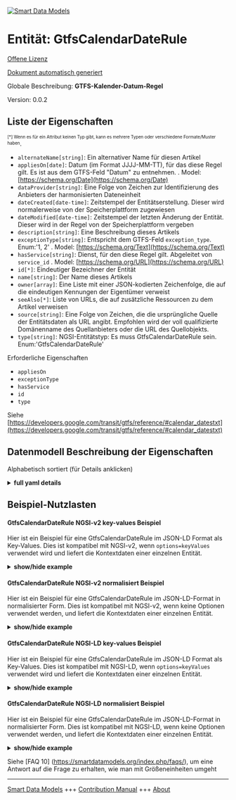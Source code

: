 <!-- 10-Header -->    
[![Smart Data Models](https://smartdatamodels.org/wp-content/uploads/2022/01/SmartDataModels_logo.png "Logo")](https://smartdatamodels.org)    
Entität: GtfsCalendarDateRule    
=============================<!-- /10-Header -->    
<!-- 15-License -->    
[Offene Lizenz](https://github.com/smart-data-models//dataModel.UrbanMobility/blob/master/GtfsCalendarDateRule/LICENSE.md)    
[Dokument automatisch generiert](https://docs.google.com/presentation/d/e/2PACX-1vTs-Ng5dIAwkg91oTTUdt8ua7woBXhPnwavZ0FxgR8BsAI_Ek3C5q97Nd94HS8KhP-r_quD4H0fgyt3/pub?start=false&loop=false&delayms=3000#slide=id.gb715ace035_0_60)    
<!-- /15-License -->    
<!-- 20-Description -->    
Globale Beschreibung: **GTFS-Kalender-Datum-Regel**    
Version: 0.0.2    
<!-- /20-Description -->    
<!-- 30-PropertiesList -->    
## Liste der Eigenschaften    
<sup><sub>[*] Wenn es für ein Attribut keinen Typ gibt, kann es mehrere Typen oder verschiedene Formate/Muster haben</sub></sup>.    
- `alternateName[string]`: Ein alternativer Name für diesen Artikel  - `appliesOn[date]`:  Datum (im Format JJJJ-MM-TT), für das diese Regel gilt. Es ist aus dem GTFS-Feld "Datum" zu entnehmen.  . Model: [https://schema.org/Date](https://schema.org/Date)- `dataProvider[string]`: Eine Folge von Zeichen zur Identifizierung des Anbieters der harmonisierten Dateneinheit  - `dateCreated[date-time]`: Zeitstempel der Entitätserstellung. Dieser wird normalerweise von der Speicherplattform zugewiesen  - `dateModified[date-time]`: Zeitstempel der letzten Änderung der Entität. Dieser wird in der Regel von der Speicherplattform vergeben  - `description[string]`: Eine Beschreibung dieses Artikels  - `exceptionType[string]`: Entspricht dem GTFS-Feld `exception_type`. Enum:'1, 2'  . Model: [https://schema.org/Text](https://schema.org/Text)- `hasService[string]`: Dienst, für den diese Regel gilt. Abgeleitet von `service_id`  . Model: [https://schema.org/URL](https://schema.org/URL)- `id[*]`: Eindeutiger Bezeichner der Entität  - `name[string]`: Der Name dieses Artikels  - `owner[array]`: Eine Liste mit einer JSON-kodierten Zeichenfolge, die auf die eindeutigen Kennungen der Eigentümer verweist  - `seeAlso[*]`: Liste von URLs, die auf zusätzliche Ressourcen zu dem Artikel verweisen  - `source[string]`: Eine Folge von Zeichen, die die ursprüngliche Quelle der Entitätsdaten als URL angibt. Empfohlen wird der voll qualifizierte Domänenname des Quellanbieters oder die URL des Quellobjekts.  - `type[string]`: NGSI-Entitätstyp: Es muss GtfsCalendarDateRule sein. Enum:'GtfsCalendarDateRule'  <!-- /30-PropertiesList -->    
<!-- 35-RequiredProperties -->    
Erforderliche Eigenschaften    
- `appliesOn`  - `exceptionType`  - `hasService`  - `id`  - `type`  <!-- /35-RequiredProperties -->    
<!-- 40-RequiredProperties -->    
Siehe [https://developers.google.com/transit/gtfs/reference/#calendar_datestxt](https://developers.google.com/transit/gtfs/reference/#calendar_datestxt)    
<!-- /40-RequiredProperties -->    
<!-- 50-DataModelHeader -->    
## Datenmodell Beschreibung der Eigenschaften    
Alphabetisch sortiert (für Details anklicken)    
<!-- /50-DataModelHeader -->    
<!-- 60-ModelYaml -->    
<details><summary><strong>full yaml details</strong></summary>      
```yaml    
GtfsCalendarDateRule:      
  description: GTFS Calendar Date Rule      
  properties:      
    alternateName:      
      description: An alternative name for this item      
      type: string      
      x-ngsi:      
        type: Property      
    appliesOn:      
      description: ' Date (in YYYY-MM-DD format) this rule applies to. It shall be obtained from the GTFS `date` field'      
      format: date      
      type: string      
      x-ngsi:      
        model: https://schema.org/Date      
        type: Property      
    dataProvider:      
      description: A sequence of characters identifying the provider of the harmonised data entity      
      type: string      
      x-ngsi:      
        type: Property      
    dateCreated:      
      description: Entity creation timestamp. This will usually be allocated by the storage platform      
      format: date-time      
      type: string      
      x-ngsi:      
        type: Property      
    dateModified:      
      description: Timestamp of the last modification of the entity. This will usually be allocated by the storage platform      
      format: date-time      
      type: string      
      x-ngsi:      
        type: Property      
    description:      
      description: A description of this item      
      type: string      
      x-ngsi:      
        type: Property      
    exceptionType:      
      description: 'Same as GTFS `exception_type` field. Enum:''1, 2'''      
      enum:      
        - 1      
        - 2      
      type: string      
      x-ngsi:      
        model: https://schema.org/Text      
        type: Property      
    hasService:      
      anyOf:      
        - description: Identifier format of any NGSI entity      
          maxLength: 256      
          minLength: 1      
          pattern: ^[\w\-\.\{\}\$\+\*\[\]`|~^@!,:\\]+$      
          type: string      
          x-ngsi:      
            type: Property      
        - description: Identifier format of any NGSI entity      
          format: uri      
          type: string      
          x-ngsi:      
            type: Property      
      description: Service to which this rule applies to. Derived from `service_id`      
      type: string      
      x-ngsi:      
        model: https://schema.org/URL      
        type: Relationship      
    id:      
      anyOf:      
        - description: Identifier format of any NGSI entity      
          maxLength: 256      
          minLength: 1      
          pattern: ^[\w\-\.\{\}\$\+\*\[\]`|~^@!,:\\]+$      
          type: string      
          x-ngsi:      
            type: Property      
        - description: Identifier format of any NGSI entity      
          format: uri      
          type: string      
          x-ngsi:      
            type: Property      
      description: Unique identifier of the entity      
      x-ngsi:      
        type: Property      
    name:      
      description: The name of this item      
      type: string      
      x-ngsi:      
        type: Property      
    owner:      
      description: A List containing a JSON encoded sequence of characters referencing the unique Ids of the owner(s)      
      items:      
        anyOf:      
          - description: Identifier format of any NGSI entity      
            maxLength: 256      
            minLength: 1      
            pattern: ^[\w\-\.\{\}\$\+\*\[\]`|~^@!,:\\]+$      
            type: string      
            x-ngsi:      
              type: Property      
          - description: Identifier format of any NGSI entity      
            format: uri      
            type: string      
            x-ngsi:      
              type: Property      
        description: Unique identifier of the entity      
        x-ngsi:      
          type: Property      
      type: array      
      x-ngsi:      
        type: Property      
    seeAlso:      
      description: list of uri pointing to additional resources about the item      
      oneOf:      
        - items:      
            format: uri      
            type: string      
          minItems: 1      
          type: array      
        - format: uri      
          type: string      
      x-ngsi:      
        type: Property      
    source:      
      description: 'A sequence of characters giving the original source of the entity data as a URL. Recommended to be the fully qualified domain name of the source provider, or the URL to the source object'      
      type: string      
      x-ngsi:      
        type: Property      
    type:      
      description: 'NGSI Entity Type: It has to be GtfsCalendarDateRule. Enum:''GtfsCalendarDateRule'''      
      enum:      
        - GtfsCalendarDateRule      
      type: string      
      x-ngsi:      
        type: Property      
  required:      
    - id      
    - type      
    - hasService      
    - appliesOn      
    - exceptionType      
  type: object      
  x-derived-from: ""      
  x-disclaimer: 'Redistribution and use in source and binary forms, with or without modification, are permitted  provided that the license conditions are met. Copyleft (c) 2022 Contributors to Smart Data Models Program'      
  x-license-url: https://github.com/smart-data-models/dataModel.UrbanMobility/blob/master/GtfsCalendarDateRule/LICENSE.md      
  x-model-schema: https://smart-data-models.github.io/dataModel.UrbanMobility/GtfsCalendarDateRule/schema.json      
  x-model-tags: ""      
  x-version: 0.0.2      
```    
</details>      
<!-- /60-ModelYaml -->    
<!-- 70-MiddleNotes -->    
<!-- /70-MiddleNotes -->    
<!-- 80-Examples -->    
## Beispiel-Nutzlasten    
#### GtfsCalendarDateRule NGSI-v2 key-values Beispiel    
Hier ist ein Beispiel für eine GtfsCalendarDateRule im JSON-LD Format als Key-Values. Dies ist kompatibel mit NGSI-v2, wenn `options=keyValues` verwendet wird und liefert die Kontextdaten einer einzelnen Entität.    
<details><summary><strong>show/hide example</strong></summary>      
```json  
{  
  "id": "urn:ngsi-ld:CalendarDateRule:Malaga:Rule67",  
  "type": "GtfsCalendarDateRule",  
  "name": "Rule Fair Area",  
  "hasService": "urn:ngsi-ld:GtfsService:Malaga:FairArea_1",  
  "appliesOn": "2018-03-19",  
  "exceptionType": "1"  
}  
```  
</details>    
#### GtfsCalendarDateRule NGSI-v2 normalisiert Beispiel    
Hier ist ein Beispiel für eine GtfsCalendarDateRule im JSON-LD-Format in normalisierter Form. Dies ist kompatibel mit NGSI-v2, wenn keine Optionen verwendet werden, und liefert die Kontextdaten einer einzelnen Entität.    
<details><summary><strong>show/hide example</strong></summary>      
```json  
{  
  "id": "urn:ngsi-ld:CalendarDateRule:Malaga:Rule67",  
  "type": "GtfsCalendarDateRule",  
  "name": {  
    "type": "Text",  
    "value": "Rule Fair Area"  
  },  
  "exceptionType": {  
    "type": "Text",  
    "value": "1"  
  },  
  "hasService": {  
    "type": "Text",  
    "value": "urn:ngsi-ld:GtfsService:Malaga:FairArea_1"  
  },  
  "appliesOn": {  
    "type": "DateTime",  
    "value": "2018-03-19"  
  }  
}  
```  
</details>    
#### GtfsCalendarDateRule NGSI-LD key-values Beispiel    
Hier ist ein Beispiel für eine GtfsCalendarDateRule im JSON-LD Format als Key-Values. Dies ist kompatibel mit NGSI-LD, wenn `options=keyValues` verwendet wird und liefert die Kontextdaten einer einzelnen Entität.    
<details><summary><strong>show/hide example</strong></summary>      
```json  
{  
  "id": "urn:ngsi-ld:CalendarDateRule:Malaga:Rule67",  
  "type": "GtfsCalendarDateRule",  
  "appliesOn": "2018-03-19",  
  "exceptionType": "1",  
  "hasService": "urn:ngsi-ld:GtfsService:Malaga:FairArea_1",  
  "name": "Rule Fair Area",  
  "@context": [  
    "https://uri.etsi.org/ngsi-ld/v1/ngsi-ld-core-context.jsonld",  
    "https://raw.githubusercontent.com/smart-data-models/dataModel.UrbanMobility/master/context.jsonld"  
  ]  
}  
```  
</details>    
#### GtfsCalendarDateRule NGSI-LD normalisiert Beispiel    
Hier ist ein Beispiel für eine GtfsCalendarDateRule im JSON-LD-Format in normalisierter Form. Dies ist kompatibel mit NGSI-LD, wenn keine Optionen verwendet werden, und liefert die Kontextdaten einer einzelnen Entität.    
<details><summary><strong>show/hide example</strong></summary>      
```json  
{  
    "id": "urn:ngsi-ld:CalendarDateRule:Malaga:Rule67",  
    "type": "GtfsCalendarDateRule",  
    "appliesOn": {  
        "type": "Property",  
        "value": "2018-03-19"  
    },  
    "exceptionType": {  
        "type": "Property",  
        "value": "1"  
    },  
    "hasService": {  
        "type": "Relationship",  
        "object": "urn:ngsi-ld:GtfsService:Malaga:FairArea_1"  
    },  
    "name": {  
        "type": "Property",  
        "value": "Rule Fair Area"  
    },  
    "@context": [  
        "https://uri.etsi.org/ngsi-ld/v1/ngsi-ld-core-context.jsonld",  
        "https://raw.githubusercontent.com/smart-data-models/dataModel.UrbanMobility/master/context.jsonld"  
    ]  
}  
```  
</details><!-- /80-Examples -->    
<!-- 90-FooterNotes -->    
<!-- /90-FooterNotes -->    
<!-- 95-Units -->    
Siehe [FAQ 10] (https://smartdatamodels.org/index.php/faqs/), um eine Antwort auf die Frage zu erhalten, wie man mit Größeneinheiten umgeht    
<!-- /95-Units -->    
<!-- 97-LastFooter -->    
---    
[Smart Data Models](https://smartdatamodels.org) +++ [Contribution Manual](https://bit.ly/contribution_manual) +++ [About](https://bit.ly/Introduction_SDM)<!-- /97-LastFooter -->    
